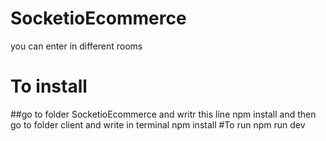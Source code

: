 # SocketioEcommerce
you can enter in different rooms
# To install 
 ##go to folder SocketioEcommerce and writr this line npm install and then go to folder client and write in terminal npm install
 #To run
npm run dev
